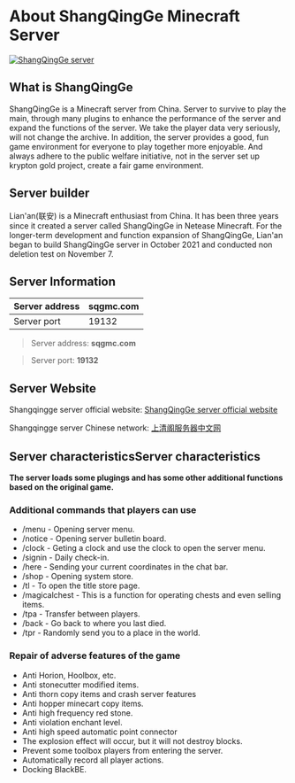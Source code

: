 # About ShangQingGe Minecraft Server

[![ShangQingGe server](https://sqgmcweb.oss-accelerate.aliyuncs.com/assets/images/qg1.jpg "ShangQingGe server")](https://sqgmcweb.oss-accelerate.aliyuncs.com/assets/images/qg1.jpg "ShangQingGe server")

## What is ShangQingGe

ShangQingGe is a Minecraft server from China. Server to survive to play the main, through many plugins to enhance the performance of the server and expand the functions of the server. We take the player data very seriously, will not change the archive. In addition, the server provides a good, fun game environment for everyone to play together more enjoyable. And always adhere to the public welfare initiative, not in the server set up krypton gold project, create a fair game environment.

## Server builder

Lian'an(联安) is a Minecraft enthusiast from China. It has been three years since it created a server called ShangQingGe in Netease Minecraft. For the longer-term development and function expansion of ShangQingGe, Lian'an began to build ShangQingGe server in October 2021 and conducted non deletion test on November 7.

## Server Information

|Server address|sqgmc.com|
| :------------ | :------------ |
|Server port|19132|

> Server address: **sqgmc.com**

> Server port: **19132**

## Server Website

Shangqingge server official website: [ShangQingGe server official website](https://www.unsc.dev/ "ShangQingGe server official website")

Shangqingge server Chinese network: [上清阁服务器中文网](https://mc.unsc.dev/ "上清阁服务器中文网")

## Server characteristicsServer characteristics

**The server loads some plugings and has some other additional functions based on the original game.**

### Additional commands that players can use

- /menu - Opening server menu.
- /notice - Opening server bulletin board.
- /clock - Geting a clock and use the clock to open the server menu.
- /signin - Daily check-in.
- /here - Sending your current coordinates in the chat bar.
- /shop - Opening system store.
- /tl - To open the title store page.
- /magicalchest - This is a function for operating chests and even selling items.
- /tpa - Transfer between players.
- /back - Go back to where you last died.
- /tpr - Randomly send you to a place in the world.

### Repair of adverse features of the game

- Anti Horion, Hoolbox, etc.
- Anti stonecutter modified items.
- Anti thorn copy items and crash server features
- Anti hopper minecart copy items.
- Anti high frequency red stone.
- Anti violation enchant level.
- Anti high speed automatic point connector
- The explosion effect will occur, but it will not destroy blocks.
- Prevent some toolbox players from entering the server.
- Automatically record all player actions.
- Docking BlackBE.
